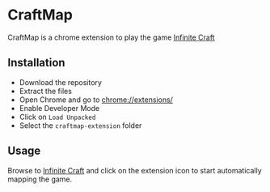 # CraftMap

CraftMap is a chrome extension to play the game [Infinite Craft](https://neal.fun/infinite-craft/)

## Installation

* Download the repository
* Extract the files
* Open Chrome and go to [chrome://extensions/](chrome://extensions/)
* Enable Developer Mode
* Click on `Load Unpacked`
* Select the `craftmap-extension` folder

## Usage

Browse to [Infinite Craft](https://neal.fun/infinite-craft/) and click on the extension
icon to start automatically mapping the game.


